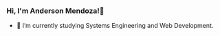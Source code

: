 ### Hi, I'm Anderson Mendoza!👋 


- 🌱 I’m currently studying Systems Engineering and Web Development.

